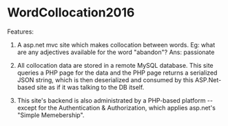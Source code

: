 # WordCollocation2016          

Features:     

1. A asp.net mvc site which makes collocation between words. Eg: what are any adjectives available for the word "abandon"? Ans: passionate       
  
2. All collocation data are stored in a remote MySQL database. This site queries a PHP page for the data and the PHP page returns a serialized JSON string, which is then deserialized and consumed by this ASP.Net-based site as if it was talking to the DB itself.        

3. This site's backend is also administrated by a PHP-based platform -- except for the Authentication & Authorization, which applies asp.net's "Simple Memebership".